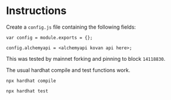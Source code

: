 # Instructions

Create a `config.js` file containing the following fields:

```
var config = module.exports = {};

config.alchemyapi = <alchemyapi kovan api here>;
```

This was tested by mainnet forking and pinning to block `14118830`.

The usual hardhat compile and test functions work.

`npx hardhat compile`

`npx hardhat test`
